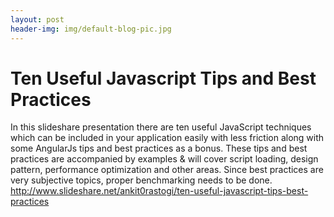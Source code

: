 ```yaml
---
layout: post
header-img: img/default-blog-pic.jpg
---
```


# Ten Useful Javascript Tips and Best Practices

In this slideshare presentation there are ten useful JavaScript techniques which can be included in your application easily with less friction along with some AngularJs tips and best practices as a bonus. These tips and best practices are accompanied by examples & will cover script loading, design pattern, performance optimization and other areas. Since best practices are very subjective topics, proper benchmarking needs to be done. http://www.slideshare.net/ankit0rastogi/ten-useful-javascript-tips-best-practices